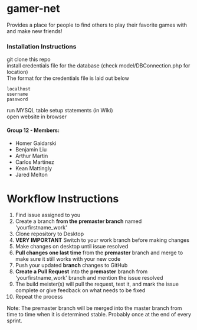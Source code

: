 # gamer-net
Provides a place for people to find others to play their favorite games with and make new friends!

### Installation Instructions
git clone this repo  
install credentials file for the database (check model/DBConnection.php for location)  
The format for the credentials file is laid out below
```
localhost
username
password
```
run MYSQL table setup statements (in Wiki)  
open website in browser  

#### Group 12 - Members:
- Homer Gaidarski
- Benjamin Liu
- Arthur Martin
- Carlos Martinez
- Kean Mattingly
- Jared Melton

# Workflow Instructions
1. Find issue assigned to you
2. Create a branch **from the premaster branch** named 'yourfirstname_work'
3. Clone repository to Desktop
4. **VERY IMPORTANT** Switch to your work branch before making changes
5. Make changes on desktop until issue resolved
6. **Pull changes one last time** from the **premaster** branch and merge to make sure it still works with your new code
7. Push your updated **branch** changes to GitHub
8. **Create a Pull Request** into the **premaster** branch from 'yourfirstname_work' branch and mention the issue resolved
9. The build meister(s) will pull the request, test it, and mark the issue complete or give feedback on what needs to be fixed
10. Repeat the process

Note: The premaster branch will be merged into the master branch from time to time when it is determined stable. Probably once at the end of every sprint.
